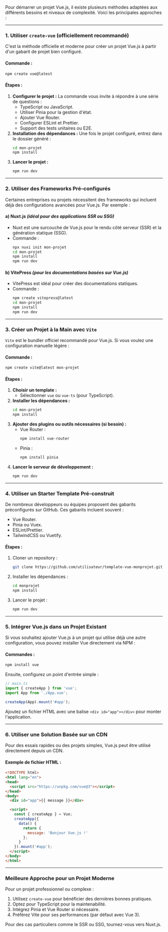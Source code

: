 Pour démarrer un projet Vue.js, il existe plusieurs méthodes adaptées aux différents besoins et niveaux de complexité. Voici les principales approches :

---

### 1. **Utiliser `create-vue` (officiellement recommandé)**
C'est la méthode officielle et moderne pour créer un projet Vue.js à partir d'un gabarit de projet bien configuré.

#### Commande :
```bash
npm create vue@latest
```

#### Étapes :
1. **Configurer le projet :** La commande vous invite à répondre à une série de questions :
   - TypeScript ou JavaScript.
   - Utiliser Pinia pour la gestion d'état.
   - Ajouter Vue Router.
   - Configurer ESLint et Prettier.
   - Support des tests unitaires ou E2E.
2. **Installation des dépendances :**
   Une fois le projet configuré, entrez dans le dossier généré :
   ```bash
   cd mon-projet
   npm install
   ```
3. **Lancer le projet :**
   ```bash
   npm run dev
   ```

---

### 2. **Utiliser des Frameworks Pré-configurés**
Certaines entreprises ou projets nécessitent des frameworks qui incluent déjà des configurations avancées pour Vue.js. Par exemple :

#### a) **Nuxt.js** *(idéal pour des applications SSR ou SSG)*
- Nuxt est une surcouche de Vue.js pour le rendu côté serveur (SSR) et la génération statique (SSG).
- Commande :
  ```bash
  npx nuxi init mon-projet
  cd mon-projet
  npm install
  npm run dev
  ```

#### b) **VitePress** *(pour les documentations basées sur Vue.js)*
- VitePress est idéal pour créer des documentations statiques.
- Commande :
  ```bash
  npm create vitepress@latest
  cd mon-projet
  npm install
  npm run dev
  ```

---

### 3. **Créer un Projet à la Main avec `Vite`**
`Vite` est le bundler officiel recommandé pour Vue.js. Si vous voulez une configuration manuelle légère :

#### Commande :
```bash
npm create vite@latest mon-projet
```

#### Étapes :
1. **Choisir un template :**
   - Sélectionner `vue` ou `vue-ts` (pour TypeScript).
2. **Installer les dépendances :**
   ```bash
   cd mon-projet
   npm install
   ```
3. **Ajouter des plugins ou outils nécessaires (si besoin) :**
   - Vue Router :
     ```bash
     npm install vue-router
     ```
   - Pinia :
     ```bash
     npm install pinia
     ```
4. **Lancer le serveur de développement :**
   ```bash
   npm run dev
   ```

---

### 4. **Utiliser un Starter Template Pré-construit**
De nombreux développeurs ou équipes proposent des gabarits préconfigurés sur GitHub. Ces gabarits incluent souvent :
- Vue Router.
- Pinia ou Vuex.
- ESLint/Prettier.
- TailwindCSS ou Vuetify.

#### Étapes :
1. Cloner un repository :
   ```bash
   git clone https://github.com/utilisateur/template-vue-monprojet.git
   ```
2. Installer les dépendances :
   ```bash
   cd monprojet
   npm install
   ```
3. Lancer le projet :
   ```bash
   npm run dev
   ```

---

### 5. **Intégrer Vue.js dans un Projet Existant**
Si vous souhaitez ajouter Vue.js à un projet qui utilise déjà une autre configuration, vous pouvez installer Vue directement via NPM :

#### Commandes :
```bash
npm install vue
```

Ensuite, configurez un point d'entrée simple :
```typescript
// main.ts
import { createApp } from 'vue';
import App from './App.vue';

createApp(App).mount('#app');
```

Ajoutez un fichier HTML avec une balise `<div id="app"></div>` pour monter l'application.

---

### 6. **Utiliser une Solution Basée sur un CDN**
Pour des essais rapides ou des projets simples, Vue.js peut être utilisé directement depuis un CDN.

#### Exemple de fichier HTML :
```html
<!DOCTYPE html>
<html lang="en">
<head>
  <script src="https://unpkg.com/vue@3"></script>
</head>
<body>
  <div id="app">{{ message }}</div>

  <script>
    const { createApp } = Vue;
    createApp({
      data() {
        return {
          message: 'Bonjour Vue.js !'
        };
      }
    }).mount('#app');
  </script>
</body>
</html>
```

---

### Meilleure Approche pour un Projet Moderne
Pour un projet professionnel ou complexe :
1. Utilisez `create-vue` pour bénéficier des dernières bonnes pratiques.
2. Optez pour TypeScript pour la maintenabilité.
3. Intégrez Pinia et Vue Router si nécessaire.
4. Préférez Vite pour ses performances (par défaut avec Vue 3).

Pour des cas particuliers comme le SSR ou SSG, tournez-vous vers Nuxt.js.
